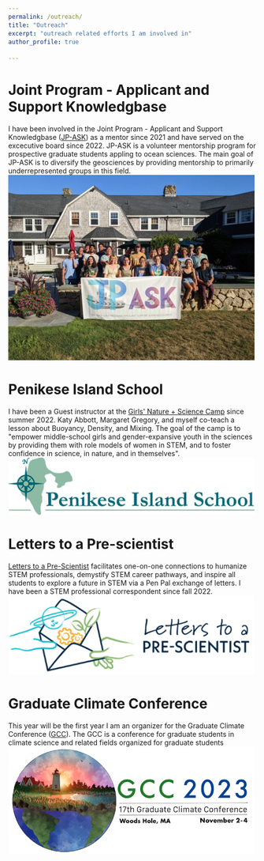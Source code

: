 ```yaml
---
permalink: /outreach/
title: "Outreach"
excerpt: "outreach related efforts I am involved in"
author_profile: true

---
```



Joint Program - Applicant and Support Knowledgbase
======
I have been involved in the Joint Program - Applicant and Support Knowledgbase ([JP-ASK](https://mit.whoi.edu/admissions/apply/jp-applicant-service-knowledgebase-jp-ask/)) as a mentor since 2021 and have served on the excecutive board since 2022. JP-ASK is a volunteer mentorship program for prospective graduate students appling to ocean sciences. The main goal of JP-ASK is to diversify the geosciences by providing mentorship to primarily underrepresented groups in this field.  <br/><img src='/images/JP_ASK_BBQ_photo2022.jpeg' width="500">

Penikese Island School
======
I have been a Guest instructor at the [Girls' Nature + Science Camp](https://www.penikese.org/camp) since summer 2022. Katy Abbott, Margaret Gregory, and myself co-teach a lesson about Buoyancy, Density, and Mixing. The goal of the camp is to "empower middle-school girls and gender-expansive youth in the sciences by providing them with role models of women in STEM, and to foster confidence in science, in nature, and in themselves". <br/><img src='/images/penikese2023_logo.png' width="500">

Letters to a Pre-scientist
======
[Letters to a Pre-Scientist](https://prescientist.org/about-us/) facilitates one-on-one connections to humanize STEM professionals, demystify STEM career pathways, and inspire all students to explore a future in STEM via a Pen Pal exchange of letters. I have been a STEM professional correspondent since fall 2022. <br/><img src='/images/lps_logo.png' width="500">

Graduate Climate Conference
======
This year will be the first year I am an organizer for the Graduate Climate Conference ([GCC](https://graduateclimateconference.github.io/about/)). 
The GCC is a conference for graduate students in climate science and related fields organized for graduate students <br/><img src='/images/GCC_Logo.png' width="500">
